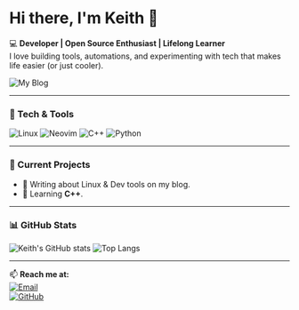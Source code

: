 # Hi there, I'm Keith 👋

💻 **Developer | Open Source Enthusiast | Lifelong Learner**  
I love building tools, automations, and experimenting with tech that makes life easier (or just cooler).

![My Blog](https://www.rizzforge.org)

---

### 🚀 Tech & Tools
![Linux](https://img.shields.io/badge/Linux-FCC624?style=for-the-badge&logo=linux&logoColor=000)
![Neovim](https://img.shields.io/badge/Neovim-57A143?style=for-the-badge&logo=neovim&logoColor=fff)
![C++](https://img.shields.io/badge/C++-00599C?style=for-the-badge&logo=cplusplus&logoColor=fff)
![Python](https://img.shields.io/badge/Python-3776AB?style=for-the-badge&logo=python&logoColor=fff)

---

### 📌 Current Projects
- 📝 Writing about Linux & Dev tools on my blog.
- 🌱 Learning **C++**.

---

### 📊 GitHub Stats
![Keith's GitHub stats](https://github-readme-stats.vercel.app/api?username=lairizzle&show_icons=true&theme=radical)
![Top Langs](https://github-readme-stats.vercel.app/api/top-langs/?username=lairizzle&layout=compact&theme=radical)

---

📫 **Reach me at:**  
[![Email](https://img.shields.io/badge/Email-keith.donaldh@gmail.com-red?style=flat-square&logo=gmail)](mailto:keith.donaldh@gmail.com)  
[![GitHub](https://img.shields.io/badge/GitHub-lairizzle-black?style=flat-square&logo=github)](https://github.com/lairizzle)
